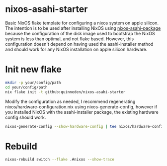# nixos-asahi-starter
Basic NixOS flake template for configuring a nixos system on apple silicon.
The intention is to be used after installing NixOS using [nixos-asahi-package](https://github.com/quinneden/nixos-asahi-package)
because the configuration of the disk image used to bootstrap the NixOS system
is less than optimal, and not flake based. However, this configuration doesn't
depend on having used the asahi-installer method and should work for any
NixOS installation on apple silicon hardware.

# Init new flake
```bash
mkdir -p your/config/path
cd your/config/path
nix flake init -t github:quinneden/nixos-asahi-starter
```

Modify the configuration as needed, I recommend regenerating nixos/hardware-configuration.nix
using nixos-generate-config, however if you installed NixOS with the asahi-installer
package, the existing hardware config should work.

```bash
nixos-generate-config --show-hardware-config | tee nixos/hardware-configuration.nix
```

# Rebuild
```bash
nixos-rebuild switch --flake .#nixos --show-trace
```